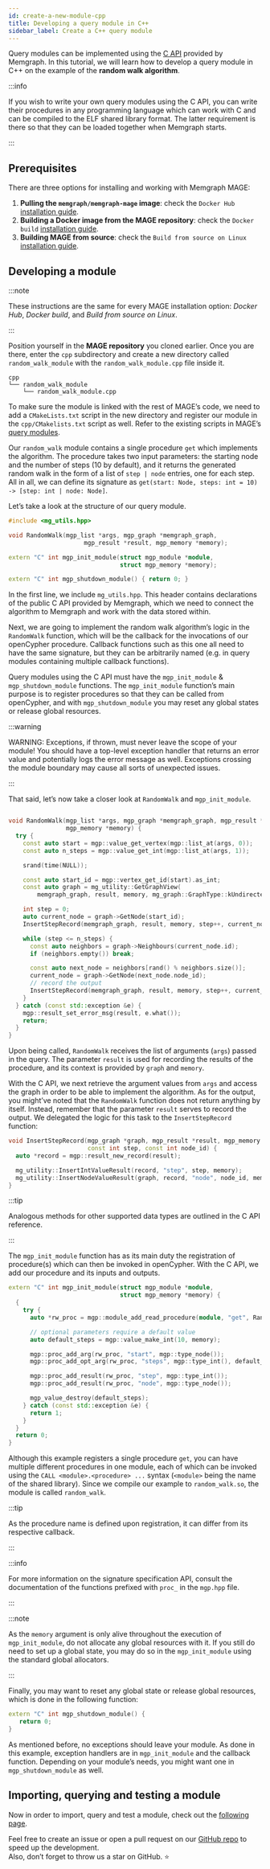 ```yaml
---
id: create-a-new-module-cpp
title: Developing a query module in C++
sidebar_label: Create a C++ query module
---
```


Query modules can be implemented using the [C
API](/memgraph/reference-guide/query-modules/api/c-api)
provided by Memgraph. In this tutorial, we will learn how to develop a query
module in C++ on the example of the **random walk algorithm**.

:::info

If you wish to write your own query modules using the C API, you can write their
procedures in any programming language which can work with C and can be compiled
to the ELF shared library format. The latter requirement is there so that they
can be loaded together when Memgraph starts.

:::

## Prerequisites

There are three options for installing and working with Memgraph MAGE:

1.  **Pulling the `memgraph/memgraph-mage` image**: check the `Docker Hub` 
    [installation guide](/installation/docker-hub.md).
2.  **Building a Docker image from the MAGE repository**: check the `Docker
    build` [installation guide](/installation/docker-build.md).
3.  **Building MAGE from source**: check the `Build from source on Linux` 
    [installation guide](/installation/source.md).

## Developing a module

:::note

These instructions are the same for every MAGE installation option: _Docker
Hub_, _Docker build_, and _Build from source on Linux_.

:::

Position yourself in the **MAGE repository** you cloned earlier. Once you are
there, enter the `cpp` subdirectory and create a new directory called
`random_walk_module` with the `random_walk_module.cpp` file inside it.

```plaintext
cpp
└── random_walk_module
    └── random_walk_module.cpp
```

To make sure the module is linked with the rest of MAGE’s code, we need to add a 
`CMakeLists.txt` script in the new directory and register our module in the 
`cpp/CMakelists.txt` script as well. Refer to the existing scripts in MAGE’s 
[query modules](https://github.com/memgraph/mage/tree/main/cpp).

Our `random_walk` module contains a single procedure `get` which implements the
algorithm. The procedure takes two input parameters: the starting node and the
number of steps (10 by default), and it returns the generated random walk in the
form of a list of `step | node` entries, one for each step.
All in all, we can define its signature as `get(start: Node, steps: int = 10)
-> [step: int | node: Node]`.

Let’s take a look at the structure of our query module.

```cpp
#include <mg_utils.hpp>

void RandomWalk(mgp_list *args, mgp_graph *memgraph_graph,
                     mgp_result *result, mgp_memory *memory);

extern "C" int mgp_init_module(struct mgp_module *module,
                               struct mgp_memory *memory);

extern "C" int mgp_shutdown_module() { return 0; }

```

In the first line, we include `mg_utils.hpp`. This header contains declarations
of the public C API provided by Memgraph, which we need to connect the algorithm
to Memgraph and work with the data stored within.

Next, we are going to implement the random walk algorithm’s logic in the
`RandomWalk` function, which will be the callback for the invocations of our
openCypher procedure. Callback functions such as this one all need to have the
same signature, but they can be arbitrarily named (e.g. in query modules
containing multiple callback functions).

Query modules using the C API must have the `mgp_init_module` &
`mgp_shutdown_module` functions. The `mgp_init_module` function’s main purpose
is to register procedures so that they can be called from openCypher, and with
`mgp_shutdown_module` you may reset any global states or release global
resources.

:::warning

WARNING: Exceptions, if thrown, must never leave the scope of your module! You
should have a top-level exception handler that returns an error value and
potentially logs the error message as well. Exceptions crossing the module
boundary may cause all sorts of unexpected issues.

:::

That said, let’s now take a closer look at `RandomWalk` and `mgp_init_module`.

```cpp

void RandomWalk(mgp_list *args, mgp_graph *memgraph_graph, mgp_result *result,
                mgp_memory *memory) {
  try {
    const auto start = mgp::value_get_vertex(mgp::list_at(args, 0));
    const auto n_steps = mgp::value_get_int(mgp::list_at(args, 1));

    srand(time(NULL));

    const auto start_id = mgp::vertex_get_id(start).as_int;
    const auto graph = mg_utility::GetGraphView(
        memgraph_graph, result, memory, mg_graph::GraphType::kUndirectedGraph);

    int step = 0;
    auto current_node = graph->GetNode(start_id);
    InsertStepRecord(memgraph_graph, result, memory, step++, current_node.id);

    while (step <= n_steps) {
      const auto neighbors = graph->Neighbours(current_node.id);
      if (neighbors.empty()) break;

      const auto next_node = neighbors[rand() % neighbors.size()];
      current_node = graph->GetNode(next_node.node_id);
      // record the output
      InsertStepRecord(memgraph_graph, result, memory, step++, current_node.id);
    }
  } catch (const std::exception &e) {
    mgp::result_set_error_msg(result, e.what());
    return;
  }
}
```

Upon being called, `RandomWalk` receives the list of arguments (`args`) passed
in the query. The parameter `result` is used for recording the results of the
procedure, and its context is provided by `graph` and `memory`.

With the C API, we next retrieve the argument values from `args` and access the
graph in order to be able to implement the algorithm. As for the output, you
might’ve noted that the `RandomWalk` function does not return anything by itself.
Instead, remember that the parameter `result` serves to record the output. We
delegated the logic for this task to the `InsertStepRecord` function:

```cpp
void InsertStepRecord(mgp_graph *graph, mgp_result *result, mgp_memory *memory,
                      const int step, const int node_id) {
  auto *record = mgp::result_new_record(result);

  mg_utility::InsertIntValueResult(record, "step", step, memory);
  mg_utility::InsertNodeValueResult(graph, record, "node", node_id, memory);
}
```

:::tip

Analogous methods for other supported data types are outlined in the C API
reference.

:::

The `mgp_init_module` function has as its main duty the registration of
procedure(s) which can then be invoked in openCypher. With the C API, we add our
procedure and its inputs and outputs.

```cpp
extern "C" int mgp_init_module(struct mgp_module *module,
                               struct mgp_memory *memory) {
  {
    try {
      auto *rw_proc = mgp::module_add_read_procedure(module, "get", RandomWalk);

      // optional parameters require a default value
      auto default_steps = mgp::value_make_int(10, memory);

      mgp::proc_add_arg(rw_proc, "start", mgp::type_node());
      mgp::proc_add_opt_arg(rw_proc, "steps", mgp::type_int(), default_steps);

      mgp::proc_add_result(rw_proc, "step", mgp::type_int());
      mgp::proc_add_result(rw_proc, "node", mgp::type_node());

      mgp_value_destroy(default_steps);
    } catch (const std::exception &e) {
      return 1;
    }
  }
  return 0;
}
```

Although this example registers a single procedure `get`, you can have multiple
different procedures in one module, each of which can be invoked using the
`CALL <module>.<procedure> ...` syntax (`<module>` being the name of the shared
library). Since we compile our example to `random_walk.so`, the module is called
`random_walk`.

:::tip

As the procedure name is defined upon registration, it can differ from its 
respective callback.

:::

:::info

For more information on the signature specification API, consult the
documentation of the functions prefixed with `proc_` in the `mgp.hpp` file.

:::

:::note

As the `memory` argument is only alive throughout the execution of
`mgp_init_module`, do not allocate any global resources with it. If you still do
need to set up a global state, you may do so in the `mgp_init_module` using the
standard global allocators.

:::

Finally, you may want to reset any global state or release global resources,
which is done in the following function:

```cpp
extern "C" int mgp_shutdown_module() {
   return 0;
}
```

As mentioned before, no exceptions should leave your module. As done in this
example, exception handlers are in `mgp_init_module` and the callback function.
Depending on your module’s needs, you might want one in `mgp_shutdown_module` as
well.

## Importing, querying and testing a module

Now in order to import, query and test a module, check out the [following
page](/mage/how-to-guides/run-a-query-module).

Feel free to create an issue or open a pull request on our [GitHub
repo](https://github.com/memgraph/mage) to speed up the development.<br/>
Also, don’t forget to throw us a star on GitHub. :star:
